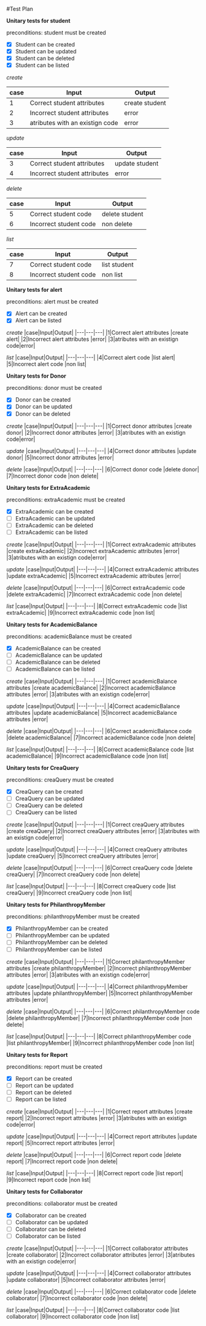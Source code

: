 #Test Plan

**Unitary tests for student**

  preconditions: student must be created

- [x] Student can be created
- [x] Student can be updated
- [x] Student can be deleted
- [x] Student can be listed

*create*


|case|Input|Output|
|---|---|---|
|1|Correct student attributes |create student|
|2|Incorrect student attributes |error|
|3|atributes with an existign code|error|


*update*


|case|Input|Output|
|---|---|---|
|3|Correct student attributes |update student|
|4|Incorrect student attributes |error|


*delete*


|case|Input|Output|
|---|---|---|
|5|Correct student code |delete student|
|6|Incorrect student code |non delete|


*list*


|case|Input|Output|
|---|---|---|
|7|Correct student code |list student|
|8|Incorrect student code |non list|



**Unitary tests for alert**

preconditions: alert must be created

- [x] Alert can be created
- [x] Alert can be listed

*create*
|case|Input|Output|
|---|---|---|
|1|Correct alert attributes |create alert|
|2|Incorrect alert attributes |error|
|3|atributes with an existign code|error|

*list*
|case|Input|Output|
|---|---|---|
|4|Correct alert code |list alert|
|5|Incorrect alert code |non list|



**Unitary tests for Donor**

preconditions: donor must be created

- [x] Donor can be created
- [x] Donor can be updated
- [x] Donor can be deleted

*create*
|case|Input|Output|
|---|---|---|
|1|Correct donor attributes |create donor|
|2|Incorrect donor attributes |error|
|3|atributes with an existign code|error|

*update*
|case|Input|Output|
|---|---|---|
|4|Correct donor attributes |update donor|
|5|Incorrect donor attributes |error|

*delete*
|case|Input|Output|
|---|---|---|
|6|Correct donor code |delete donor|
|7|Incorrect donor code |non delete|


**Unitary tests for ExtraAcademic**

preconditions: extraAcademic must be created

- [x] ExtraAcademic can be created
- [ ] ExtraAcademic can be updated
- [ ] ExtraAcademic can be deleted
- [ ] ExtraAcademic can be listed

*create*
|case|Input|Output|
|---|---|---|
|1|Correct extraAcademic attributes |create extraAcademic|
|2|Incorrect extraAcademic attributes |error|
|3|atributes with an existign code|error|

*update*
|case|Input|Output|
|---|---|---|
|4|Correct extraAcademic attributes |update extraAcademic|
|5|Incorrect extraAcademic attributes |error|

*delete*
|case|Input|Output|
|---|---|---|
|6|Correct extraAcademic code |delete extraAcademic|
|7|Incorrect extraAcademic code |non delete|

*list*
|case|Input|Output|
|---|---|---|
|8|Correct extraAcademic code |list extraAcademic|
|9|Incorrect extraAcademic code |non list|


**Unitary tests for AcademicBalance**

preconditions: academicBalance must be created

- [x] AcademicBalance can be created
- [ ] AcademicBalance can be updated
- [ ] AcademicBalance can be deleted
- [ ] AcademicBalance can be listed

*create*
|case|Input|Output|
|---|---|---|
|1|Correct academicBalance attributes |create academicBalance|
|2|Incorrect academicBalance attributes |error|
|3|atributes with an existign code|error|

*update*
|case|Input|Output|
|---|---|---|
|4|Correct academicBalance attributes |update academicBalance|
|5|Incorrect academicBalance attributes |error|

*delete*
|case|Input|Output|
|---|---|---|
|6|Correct academicBalance code |delete academicBalance|
|7|Incorrect academicBalance code |non delete|

*list*
|case|Input|Output|
|---|---|---|
|8|Correct academicBalance code |list academicBalance|
|9|Incorrect academicBalance code |non list|

**Unitary tests for CreaQuery**

preconditions: creaQuery must be created

- [x] CreaQuery can be created
- [ ] CreaQuery can be updated
- [ ] CreaQuery can be deleted
- [ ] CreaQuery can be listed

*create*
|case|Input|Output|
|---|---|---|
|1|Correct creaQuery attributes |create creaQuery|
|2|Incorrect creaQuery attributes |error|
|3|atributes with an existign code|error|

*update*
|case|Input|Output|
|---|---|---|
|4|Correct creaQuery attributes |update creaQuery|
|5|Incorrect creaQuery attributes |error|

*delete*
|case|Input|Output|
|---|---|---|
|6|Correct creaQuery code |delete creaQuery|
|7|Incorrect creaQuery code |non delete|

*list*
|case|Input|Output|
|---|---|---|
|8|Correct creaQuery code |list creaQuery|
|9|Incorrect creaQuery code |non list|

**Unitary tests for PhilanthropyMember**

preconditions: philanthropyMember must be created

- [x] PhilanthropyMember can be created
- [ ] PhilanthropyMember can be updated
- [ ] PhilanthropyMember can be deleted
- [ ] PhilanthropyMember can be listed

*create*
|case|Input|Output|
|---|---|---|
|1|Correct philanthropyMember attributes |create philanthropyMember|
|2|Incorrect philanthropyMember attributes |error|
|3|atributes with an existign code|error|

*update*
|case|Input|Output|
|---|---|---|
|4|Correct philanthropyMember attributes |update philanthropyMember|
|5|Incorrect philanthropyMember attributes |error|

*delete*
|case|Input|Output|
|---|---|---|
|6|Correct philanthropyMember code |delete philanthropyMember|
|7|Incorrect philanthropyMember code |non delete|

*list*
|case|Input|Output|
|---|---|---|
|8|Correct philanthropyMember code |list philanthropyMember|
|9|Incorrect philanthropyMember code |non list|

**Unitary tests for Report**

preconditions: report must be created

- [x] Report can be created
- [ ] Report can be updated
- [ ] Report can be deleted
- [ ] Report can be listed

*create*
|case|Input|Output|
|---|---|---|
|1|Correct report attributes |create report|
|2|Incorrect report attributes |error|
|3|atributes with an existign code|error|

*update*
|case|Input|Output|
|---|---|---|
|4|Correct report attributes |update report|
|5|Incorrect report attributes |error|

*delete*
|case|Input|Output|
|---|---|---|
|6|Correct report code |delete report|
|7|Incorrect report code |non delete|

*list*
|case|Input|Output|
|---|---|---|
|8|Correct report code |list report|
|9|Incorrect report code |non list|

**Unitary tests for Collaborator**

preconditions: collaborator must be created

- [x] Collaborator can be created
- [ ] Collaborator can be updated
- [ ] Collaborator can be deleted
- [ ] Collaborator can be listed
  
*create*
|case|Input|Output|
|---|---|---|
|1|Correct collaborator attributes |create collaborator|
|2|Incorrect collaborator attributes |error|
|3|atributes with an existign code|error|

*update*
|case|Input|Output|
|---|---|---|
|4|Correct collaborator attributes |update collaborator|
|5|Incorrect collaborator attributes |error|

*delete*
|case|Input|Output|
|---|---|---|
|6|Correct collaborator code |delete collaborator|
|7|Incorrect collaborator code |non delete|

*list*
|case|Input|Output|
|---|---|---|
|8|Correct collaborator code |list collaborator|
|9|Incorrect collaborator code |non list|




